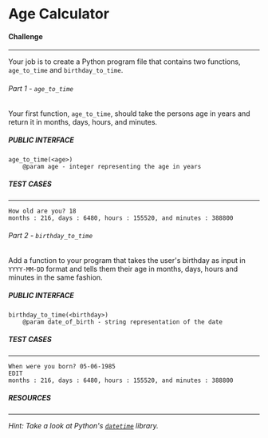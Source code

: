 Age Calculator
===============
#### Challenge
---
Your job is to create a Python program file that contains two functions, `age_to_time` and `birthday_to_time`.


###### Part 1 - `age_to_time`
Your first function, ```age_to_time```, should take the persons age in years and return it in months, days, hours, and minutes.

##### PUBLIC INTERFACE
```
age_to_time(<age>)
    @param age - integer representing the age in years
```
##### TEST CASES
---
```
How old are you? 18
months : 216, days : 6480, hours : 155520, and minutes : 388800
```

###### Part 2 - `birthday_to_time`
Add a function to your program that takes the user's birthday as input in `YYYY-MM-DD` format and tells them their age in months, days, hours and minutes in the same fashion.

##### PUBLIC INTERFACE
```
birthday_to_time(<birthday>)
    @param date_of_birth - string representation of the date
```
##### TEST CASES
---
```
When were you born? 05-06-1985
EDIT
months : 216, days : 6480, hours : 155520, and minutes : 388800
```
##### RESOURCES
---
_Hint: Take a look at Python's [`datetime`][datetime] library._

[datetime]:https://docs.python.org/3.5/library/datetime.html